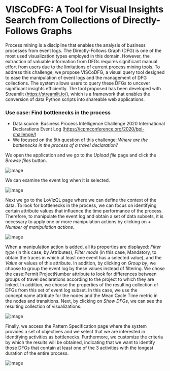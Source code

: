 # VISCoDFG:  A Tool for Visual Insights Search from Collections of Directly-Follows Graphs

Process mining is a discipline that enables the analysis of business processes from event logs. The Directly-Follows Graph (DFG) is one of the most used visualization types employed in this domain. However, the extraction of valuable information from DFGs requires significant manual effort from users due to the limitations of current process mining tools. To address this challenge, we propose VISCoDFG, a visual query tool designed to ease the manipulation of event logs and the management of DFG collections. The system allows users to query these DFGs to uncover significant insights efficiently. The tool proposed has been developed with Streamlit (https://streamlit.io/), which is a framework
that enables the conversion of data Python scripts into shareable web applications.

### Use case: Find bottlenecks in the process 

- Data source: Business Process Intelligence Challenge 2020 International Declarations Event Log (https://icpmconference.org/2020/bpi-challenge/)
- We focused on the 5th question of this challenge: *Where are the bottlenecks in the process of a travel declaration?*

We open the application and we go to the *Upload file* page and click the *Browse files* button.

![image](https://github.com/msurbano/VISCoDFG/assets/92515344/21de6cf3-0ac5-42d5-b1a7-b4a98a077f80)

We can examine the event log when it is selected.

![image](https://github.com/msurbano/VISCoDFG/assets/92515344/dfb42a77-d8d1-4f3b-8151-9a5b44814c3f)

Next we go to the LoVizQL page where we can define the context of the data. To look for bottlenecks in the process, we can focus on identifying certain attribute values that influence the time performance of the process. Therefore, to manipulate the event log and obtain a set of data subsets, it is necessary to apply one or more manipulation actions by clicking on *+ Number of manipulation actions*.

![image](https://github.com/msurbano/VISCoDFG/assets/92515344/d817c631-e284-4b25-8049-451def2e5a6f)

When a manipulation action is added, all its properties are displayed: *Filter type* (in this case, by Attributes), *Filter mode* (in this case, Mandatory, to obtain the traces in which at least one event has a selected value), and the *Value* or values of this attribute. In addition, by clicking on *Group by*, we choose to group the event log by these values instead of filtering. We chose the case:Permit ProjectNumber attribute to look for differences between groups of travel declarations according to the project to which they are linked. In addition, we choose the properties of the resulting collection of DFGs from this set of event log subset. In this case, we use the concept:name attribute for the nodes and the Mean Cycle Time metric in the nodes and transitions. Next, by clicking on *Show DFGs*, we can see the resulting collection of visualizations.

![image](https://github.com/msurbano/VISCoDFG/assets/92515344/261b0271-93ca-421c-ae51-10c1df319728)

Finally, we access the Pattern Specification page where the system provides a set of objectives and we select that we are interested in Identifying activities as bottlenecks. Furthermore, we customize the criteria by which the results will be obtained, indicating that we want to identify those DFGs that contain at least one of the 3 activities with the longest duration of the entire process.

![image](https://github.com/msurbano/VISCoDFG/assets/92515344/d0aa739a-fd92-410d-bf8b-0a1775c34fc0)







